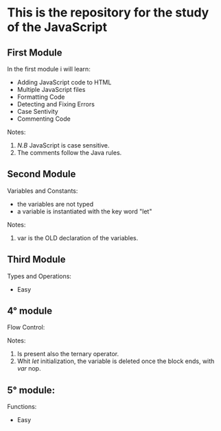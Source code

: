 # This is the repository for the study of the JavaScript

## First Module 
In the first module i will learn:
* Adding JavaScript code to HTML
* Multiple JavaScript files
* Formatting Code
* Detecting and Fixing Errors
* Case Sentivity
* Commenting Code

Notes:
1. _N.B_ JavaScript is case sensitive.
2. The comments follow the Java rules.

## Second Module 
Variables and Constants:
* the variables are not typed
* a variable is instantiated with the key word "let"

Notes:
1. var is the OLD declaration of the variables.  

## Third Module 
Types and Operations:
* Easy

## 4° module
Flow Control:

Notes:
1. Is present also the ternary operator.
2. Whit _let_ initialization, the variable is deleted once the block ends, with _var_ nop.

## 5° module:
Functions:
* Easy
